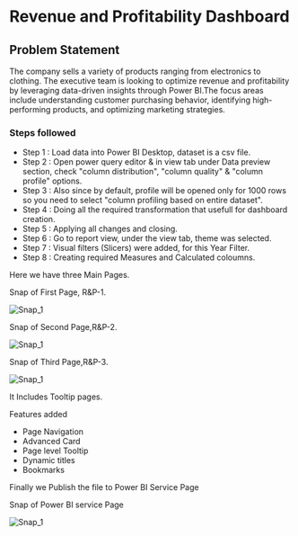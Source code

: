 # Revenue and Profitability Dashboard

## Problem Statement

The company sells a variety of products ranging from electronics to clothing. The executive team is looking to optimize revenue and profitability by leveraging data-driven insights through Power BI.The focus areas include understanding customer purchasing behavior, identifying high-performing products, and optimizing marketing strategies.



### Steps followed 

- Step 1 : Load data into Power BI Desktop, dataset is a csv file.
- Step 2 : Open power query editor & in view tab under Data preview section, check "column distribution", "column quality" & "column profile" options.
- Step 3 : Also since by default, profile will be opened only for 1000 rows so you need to select "column profiling based on entire dataset".
- Step 4 : Doing all the required transformation that usefull for dashboard creation.
- Step 5 : Applying all changes and closing.
- Step 6 : Go to report view, under the view tab, theme was selected. 
- Step 7 : Visual filters (Slicers) were added, for this Year Filter.
- Step 8 : Creating required Measures and Calculated coloumns.

Here we have three Main Pages.

Snap of First Page, R&P-1.

![Snap_1](https://github.com/nikmk05/PowerBI_Projects_Nikhil/assets/121431424/eb923110-6feb-47ad-88bc-0bcb19d88a29)


Snap of Second Page,R&P-2.

![Snap_1](https://github.com/nikmk05/PowerBI_Projects_Nikhil/assets/121431424/10ceace6-c3e1-4656-8f1e-52ba22123c88)


Snap of Third Page,R&P-3.

![Snap_1](https://github.com/nikmk05/PowerBI_Projects_Nikhil/assets/121431424/c8f53830-ea5b-4772-8e04-c6fdfabce04b)



It Includes Tooltip pages.

Features added
- Page Navigation
- Advanced Card 
- Page level Tooltip
- Dynamic titles
- Bookmarks


Finally we Publish the file to Power BI Service Page 


Snap of Power BI service Page

![Snap_1](https://github.com/nikmk05/PowerBI_Projects_Nikhil/assets/121431424/c40dd290-c527-4783-bf13-c47c48e66aed)

